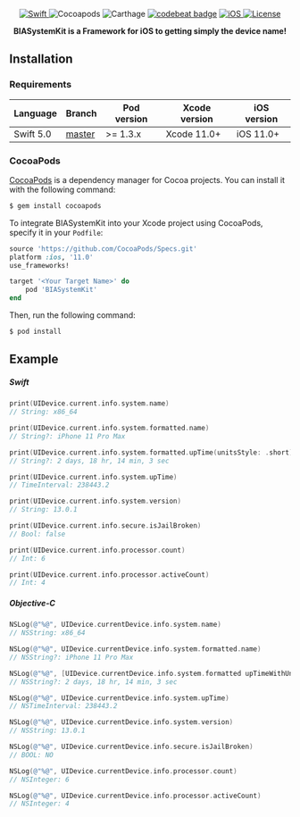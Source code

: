 <p align="center">
	<a href="https://github.com/Carthage/Carthage">
		<img src="https://img.shields.io/badge/language-Swift-orange.svg?style=flat-square" alt="Swift"/>
	</a>
	<img src="https://img.shields.io/cocoapods/v/BIASystemKit.svg?style=flat-square" alt="Cocoapods"/>
	<img src="https://img.shields.io/badge/Carthage-compatible-blue.svg?style=flat-square" alt="Carthage"/>
	<a href="https://codebeat.co/projects/github-com-stefaniosapps-biasystemkit-master"><img alt="codebeat badge" src="https://codebeat.co/badges/43e4f011-c685-4b7b-b830-9914393eccd9" /></a>
	<a href="http://cocoapods.org/pods/BIASystemKit">
		<img src="https://img.shields.io/cocoapods/p/BIASystemKit.svg?style=flat-square" alt="iOS"/>
	</a>
	<a href="http://cocoapods.org/pods/BIASystemKit">
		<img src="https://img.shields.io/cocoapods/l/BIASystemKit.svg?style=flat-square" alt="License"/>
	</a>
</p>

<p align="center">
	<b>
	BIASystemKit is a Framework for iOS to getting simply the device name!
	</b>
</p>

## Installation

### Requirements


| Language  | Branch                                                           | Pod version | Xcode version         | iOS version |
| --------- | ---------------------------------------------------------------- | ----------- | --------------------- | ----------- |
| Swift 5.0 | [master](https://github.com/StefaniOSApps/BIASystemKit/tree/master) | >= 1.3.x    | Xcode 11.0+           | iOS 11.0+    |



### CocoaPods

[CocoaPods](http://cocoapods.org) is a dependency manager for Cocoa projects. You can install it with the following command:

```bash
$ gem install cocoapods
```

To integrate BIASystemKit into your Xcode project using CocoaPods, specify it in your `Podfile`:

```ruby
source 'https://github.com/CocoaPods/Specs.git'
platform :ios, '11.0'
use_frameworks!

target '<Your Target Name>' do
    pod 'BIASystemKit'
end
```

Then, run the following command:

```bash
$ pod install
```

## Example
##### Swift
```swift
print(UIDevice.current.info.system.name)
// String: x86_64

print(UIDevice.current.info.system.formatted.name)
// String?: iPhone 11 Pro Max

print(UIDevice.current.info.system.formatted.upTime(unitsStyle: .short))
// String?: 2 days, 18 hr, 14 min, 3 sec

print(UIDevice.current.info.system.upTime)
// TimeInterval: 238443.2

print(UIDevice.current.info.system.version)
// String: 13.0.1

print(UIDevice.current.info.secure.isJailBroken)
// Bool: false

print(UIDevice.current.info.processor.count)
// Int: 6

print(UIDevice.current.info.processor.activeCount)
// Int: 4
```

##### Objective-C
```objective-c
NSLog(@"%@", UIDevice.currentDevice.info.system.name)
// NSString: x86_64

NSLog(@"%@", UIDevice.currentDevice.info.system.formatted.name)
// NSString?: iPhone 11 Pro Max

NSLog(@"%@", [UIDevice.currentDevice.info.system.formatted upTimeWithUnitsStyle:NSDateComponentsFormatterUnitsStyleShort])
// NSString?: 2 days, 18 hr, 14 min, 3 sec

NSLog(@"%@", UIDevice.currentDevice.info.system.upTime)
// NSTimeInterval: 238443.2

NSLog(@"%@", UIDevice.currentDevice.info.system.version)
// NSString: 13.0.1

NSLog(@"%@", UIDevice.currentDevice.info.secure.isJailBroken)
// BOOL: NO

NSLog(@"%@", UIDevice.currentDevice.info.processor.count)
// NSInteger: 6

NSLog(@"%@", UIDevice.currentDevice.info.processor.activeCount)
// NSInteger: 4
```
